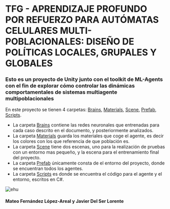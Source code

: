 # TFG - APRENDIZAJE PROFUNDO POR REFUERZO PARA AUTÓMATAS CELULARES MULTI-POBLACIONALES: DISEÑO DE POLÍTICAS LOCALES, GRUPALES Y GLOBALES
### Esto es un proyecto de Unity junto con el toolkit de ML-Agents con el fin de explorar cómo controlar las dinámicas comportamentales de sistemas multiagente multipoblacionales
En este proyecto se tienen 4 carpetas: [Brains](https://github.com/mateolopezareal/TFG/tree/master/Proyecto/Brains), [Materials](https://github.com/mateolopezareal/TFG/tree/master/Proyecto/Materials), [Scene](https://github.com/mateolopezareal/TFG/tree/master/Proyecto/Scene), [Prefab](https://github.com/mateolopezareal/TFG/tree/master/Proyecto/Prefab), [Scripts](https://github.com/mateolopezareal/TFG/tree/master/Proyecto/Scripts).
* La carpeta [Brains](https://github.com/mateolopezareal/TFG/tree/master/Proyecto/Brains) contiene las redes neuronales que entrenadas para cada caso descrito en el documento, y posteriormente analizados.
* La carpeta [Materials](https://github.com/mateolopezareal/TFG/tree/master/Proyecto/Materials) guarda los materiales que coge el agente, es decir los colores con los que referencia de que población es.
* La carpeta [Scene](https://github.com/mateolopezareal/TFG/tree/master/Proyecto/Scene) tiene dos escenas, uno para la realización de pruebas con un entorno mas pequeño, y la escena para el entrenamiento final del proyecto.
* La carpeta [Prefab](https://github.com/mateolopezareal/TFG/tree/master/Proyecto/Prefab) únicamente consta de el entorno del proyecto, donde se encuentran todos los agentes. 
* La carpeta [Scripts](https://github.com/mateolopezareal/TFG/tree/master/Proyecto/Scripts) es donde se encuentra el código para el agente y el entorno, escritos en C#.

![ehu](https://user-images.githubusercontent.com/63507571/87540253-a3e4c500-c69f-11ea-95bc-a7f67b0dddad.png)
#### Mateo Fernández López-Areal y Javier Del Ser Lorente
